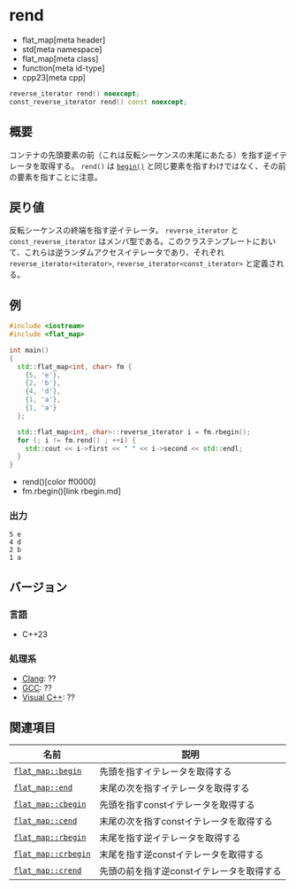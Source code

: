 # rend
* flat_map[meta header]
* std[meta namespace]
* flat_map[meta class]
* function[meta id-type]
* cpp23[meta cpp]

```cpp
reverse_iterator rend() noexcept;
const_reverse_iterator rend() const noexcept;
```

## 概要
コンテナの先頭要素の前（これは反転シーケンスの末尾にあたる）を指す逆イテレータを取得する。 
`rend()` は [`begin()`](begin.md) と同じ要素を指すわけではなく、その前の要素を指すことに注意。

## 戻り値
反転シーケンスの終端を指す逆イテレータ。 
`reverse_iterator` と `const_reverse_iterator` はメンバ型である。このクラステンプレートにおいて、これらは逆ランダムアクセスイテレータであり、それぞれ `reverse_iterator<iterator>`, `reverse_iterator<const_iterator>` と定義される。

## 例
```cpp example
#include <iostream>
#include <flat_map>

int main()
{
  std::flat_map<int, char> fm {
    {5, 'e'},
    {2, 'b'},
    {4, 'd'},
    {1, 'a'},
    {1, 'a'}
  };

  std::flat_map<int, char>::reverse_iterator i = fm.rbegin();
  for (; i != fm.rend() ; ++i) {
    std::cout << i->first << " " << i->second << std::endl;
  }
}
```
* rend()[color ff0000]
* fm.rbegin()[link rbegin.md]

### 出力
```
5 e
4 d
2 b
1 a
```

## バージョン
### 言語
- C++23


### 処理系
- [Clang](/implementation.md#clang): ??
- [GCC](/implementation.md#gcc): ??
- [Visual C++](/implementation.md#visual_cpp): ??


## 関連項目

| 名前 | 説明 |
|------------------------------|--------------------------------------------|
| [`flat_map::begin`](begin.md)     | 先頭を指すイテレータを取得する |
| [`flat_map::end`](end.md)         | 末尾の次を指すイテレータを取得する |
| [`flat_map::cbegin`](cbegin.md)   | 先頭を指すconstイテレータを取得する |
| [`flat_map::cend`](cend.md)       | 末尾の次を指すconstイテレータを取得する |
| [`flat_map::rbegin`](rbegin.md)   | 末尾を指す逆イテレータを取得する |
| [`flat_map::crbegin`](crbegin.md) | 末尾を指す逆constイテレータを取得する |
| [`flat_map::crend`](crend.md)     | 先頭の前を指す逆constイテレータを取得する |
